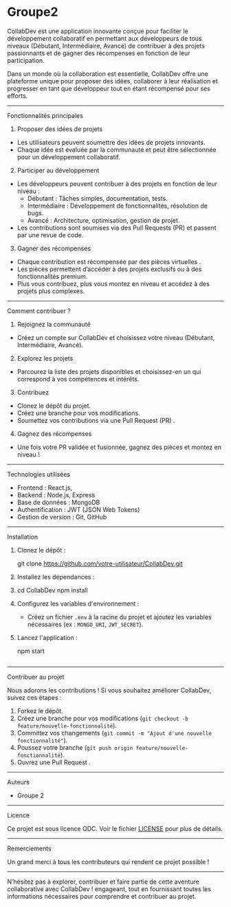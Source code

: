 # Groupe2

CollabDev  est une application innovante conçue pour faciliter le développement collaboratif en permettant aux développeurs de tous niveaux (Débutant, Intermédiaire, Avancé) de contribuer à des projets passionnants et de gagner des récompenses en fonction de leur participation.

Dans un monde où la collaboration est essentielle, CollabDev offre une plateforme unique pour proposer des idées, collaborer à leur réalisation et progresser en tant que développeur tout en étant récompensé pour ses efforts.


---
  Fonctionnalités principales

  1.  Proposer des idées de projets 
   - Les utilisateurs peuvent soumettre des idées de projets innovants.
   - Chaque idée est évaluée par la communauté et peut être sélectionnée pour un développement collaboratif.

  2.  Participer au développement 
   - Les développeurs peuvent contribuer à des projets en fonction de leur niveau :
     -  Débutant  : Tâches simples, documentation, tests.
     -  Intermédiaire  : Développement de fonctionnalités, résolution de bugs.
     -  Avancé  : Architecture, optimisation, gestion de projet.
   - Les contributions sont soumises via des  Pull Requests (PR)  et passent par une revue de code.

  3.  Gagner des récompenses 
   - Chaque contribution est récompensée par des  pièces virtuelles .
   - Les pièces permettent d’accéder à des projets exclusifs ou à des fonctionnalités premium.
   - Plus vous contribuez, plus vous montez en niveau et accédez à des projets plus complexes.

---

  Comment contribuer ?

1.  Rejoignez la communauté   
   - Créez un compte sur CollabDev et choisissez votre niveau (Débutant, Intermédiaire, Avancé).

2.  Explorez les projets   
   - Parcourez la liste des projets disponibles et choisissez-en un qui correspond à vos compétences et intérêts.

3.  Contribuez   
   - Clonez le dépôt du projet.
   - Créez une branche pour vos modifications.
   - Soumettez vos contributions via une  Pull Request (PR) .

4.  Gagnez des récompenses   
   - Une fois votre PR validée et fusionnée, gagnez des pièces et montez en niveau !

---

  Technologies utilisées

-  Frontend  : React.js, 
-  Backend  : Node.js, Express
-  Base de données  : MongoDB
-  Authentification  : JWT (JSON Web Tokens)
-  Gestion de version  : Git, GitHub

---

  Installation

1. Clonez le dépôt :
   
   git clone https://github.com/votre-utilisateur/CollabDev.git
   
3. Installez les dépendances :
4. 
   cd CollabDev
   npm install
  
5. Configurez les variables d'environnement :
   - Créez un fichier `.env` à la racine du projet et ajoutez les variables nécessaires (ex : `MONGO_URI`, `JWT_SECRET`).

6. Lancez l'application :
 
   npm start
   ```

---

  Contribuer au projet

Nous adorons les contributions ! Si vous souhaitez améliorer CollabDev, suivez ces étapes :
1. Forkez le dépôt.
2. Créez une branche pour vos modifications (`git checkout -b feature/nouvelle-fonctionnalité`).
3. Committez vos changements (`git commit -m "Ajout d'une nouvelle fonctionnalité"`).
4. Poussez votre branche (`git push origin feature/nouvelle-fonctionnalité`).
5. Ouvrez une  Pull Request .

---

  Auteurs

- Groupe 2

---

  Licence

Ce projet est sous licence ODC. Voir le fichier [LICENSE](LICENSE) pour plus de détails.

---

  Remerciements

Un grand merci à tous les contributeurs qui rendent ce projet possible ! 

---

N’hésitez pas à explorer, contribuer et faire partie de cette aventure collaborative avec  CollabDev  !  engageant, tout en fournissant toutes les informations nécessaires pour comprendre et contribuer au projet.

